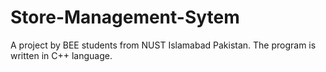 # Store-Management-Sytem
A project by BEE students from NUST Islamabad Pakistan. The program is written in C++ language.
